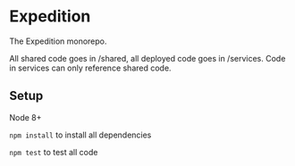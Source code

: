 # Expedition

The Expedition monorepo.

All shared code goes in /shared, all deployed code goes in /services. Code in services can only reference shared code.

## Setup

Node 8+

`npm install` to install all dependencies

`npm test` to test all code
